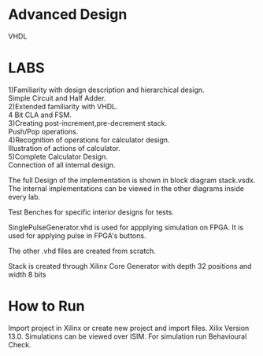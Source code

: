 # Advanced Design
 VHDL


# LABS <br />
1)Familiarity with design description and hierarchical design. <br />
      Simple Circuit and Half Adder.<br />
2)Extended familiarity with VHDL. <br />
	4 Bit CLA and FSM. <br />
3)Creating post-increment,pre-decrement stack. <br />
	Push/Pop  operations. <br />
4)Recognition of operations for calculator design. <br />
	Illustration of actions of calculator. <br />
5)Complete Calculator Design. <br />
	Connection of all internal design. <br />

The full Design of the implementation is shown in block diagram stack.vsdx. The internal implementations can be viewed in the other diagrams inside every lab.<br />

Test Benches for specific interior designs for tests.

SinglePulseGenerator.vhd is used for appplying simulation on FPGA. It is used for applying pulse in FPGA's buttons.

The other .vhd files are created from scratch.

Stack is created through Xilinx Core Generator with depth 32 positions and width 8 bits

# How to Run
Import project in Xilinx or create new project and import files.
Xilix Version 13.0. Simulations can be viewed over ISIM. For simulation run Behavioural Check.